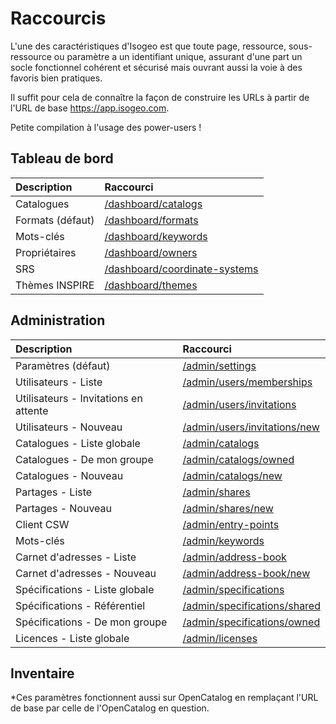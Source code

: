 # Raccourcis

L'une des caractéristiques d'Isogeo est que toute page, ressource, sous-ressource ou paramètre a un identifiant unique, assurant d'une part un socle fonctionnel cohérent et sécurisé mais ouvrant aussi la voie à des favoris bien pratiques.

Il suffit pour cela de connaître la façon de construire les URLs à partir de l'URL de base https://app.isogeo.com.

Petite compilation à l'usage des power-users !

## Tableau de bord

| Description                        | Raccourci |
| :--------------------------------- | :-------- |
| Catalogues       | [/dashboard/catalogs](https://app.isogeo.com/dashboard/catalogs) |
| Formats (défaut) | [/dashboard/formats](https://app.isogeo.com/dashboard/formats) |
| Mots-clés        | [/dashboard/keywords](https://app.isogeo.com/dashboard/keywords) |
| Propriétaires    | [/dashboard/owners](https://app.isogeo.com/dashboard/owners) |
| SRS              | [/dashboard/coordinate-systems](https://app.isogeo.com/dashboard/coordinate-systems) |
| Thèmes INSPIRE   | [/dashboard/themes](https://app.isogeo.com/dashboard/themes) |

## Administration

| Description                        | Raccourci |
| :--------------------------------- | :-------- |
| Paramètres (défaut) | [/admin/settings](https://app.isogeo.com/admin/settings) |
| Utilisateurs - Liste | [/admin/users/memberships](https://app.isogeo.com/admin/users/memberships) |
| Utilisateurs - Invitations en attente | [/admin/users/invitations](https://app.isogeo.com/admin/users/invitations) |
| Utilisateurs - Nouveau | [/admin/users/invitations/new](https://app.isogeo.com/admin/users/invitations/new) |
| Catalogues - Liste globale | [/admin/catalogs](https://app.isogeo.com/admin/catalogs) |
| Catalogues - De mon groupe | [/admin/catalogs/owned](https://app.isogeo.com/admin/catalogs/owned) |
| Catalogues - Nouveau | [/admin/catalogs/new](https://app.isogeo.com/admin/catalogs/new) |
| Partages - Liste | [/admin/shares](https://app.isogeo.com/admin/shares) |
| Partages - Nouveau | [/admin/shares/new](https://app.isogeo.com/admin/shares/new) |
| Client CSW | [/admin/entry-points](https://app.isogeo.com/admin/entry-points) |
| Mots-clés   | [/admin/keywords](https://app.isogeo.com/admin/keywords) |
| Carnet d'adresses - Liste   | [/admin/address-book](https://app.isogeo.com/admin/address-book) |
| Carnet d'adresses - Nouveau   | [/admin/address-book/new](https://app.isogeo.com/admin/address-book/new) |
| Spécifications - Liste globale  | [/admin/specifications](https://app.isogeo.com/admin/specifications) |
| Spécifications - Référentiel  | [/admin/specifications/shared](https://app.isogeo.com/admin/specifications/shared) |
| Spécifications - De mon groupe  | [/admin/specifications/owned](https://app.isogeo.com/admin/specifications/owned) |
| Licences - Liste globale  | [/admin/licenses](https://app.isogeo.com/admin/licenses) |

## Inventaire




*Ces paramètres fonctionnent aussi sur OpenCatalog en remplaçant l'URL de base par celle de l'OpenCatalog en question.

